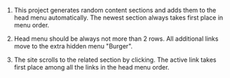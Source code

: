 1. This project generates random content sections and adds them to the head menu automatically.
   The newest section always takes first place in menu order. 

2. Head menu should be always not more than 2 rows. All additional links move to the extra hidden menu "Burger". 

3. The site scrolls to the related section by clicking. The active link takes first place among all the links in the head menu order.